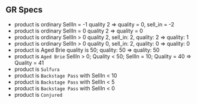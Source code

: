 ## GR Specs

- product is ordinary SellIn = -1 quality 2 => quality = 0, sell_in = -2 
- product is ordinary SellIn = 0 quality 2 => quality = 0
- product is ordinary SellIn > 0 quality 2, sell_in: 2, quality: 2 => quality: 1
- product is ordinary SellIn > 0 quality 0, sell_in: 2, quality: 0 => quality: 0
- product is Aged Brie quality is 50; quality: 50 => quality: 50
- product is `Aged Brie` SellIn > 0; Quality < 50; SellIn = 10; Quality = 40 => Quality = 41 
- product is `Sulfura`
- product is `Backstage Pass` with SellIn < 10
- product is `Backstage Pass` with SellIn < 5
- product is `Backstage Pass` with SellIn < 0
- product is `Conjured`

